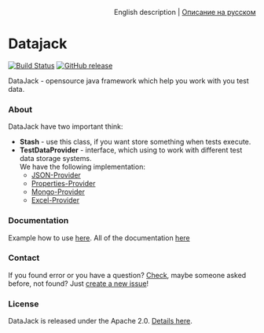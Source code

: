 <p align="right">
English description | <a href="README_RU.md">Описание на русском</a>
</p>

# Datajack
[![Build Status](https://travis-ci.org/sbtqa/datajack.svg?branch=master)](https://travis-ci.org/sbtqa/datajack) [![GitHub release](https://img.shields.io/github/release/sbtqa/datajack.svg?style=flat-square)](https://github.com/sbtqa/datajack/releases)

DataJack - opensource java framework which help you work with you test data.

### About
DataJack have two important think:
* **Stash** - use this class, if you want store something when tests execute.
* **TestDataProvider** - interface, which using to work with different test data storage systems.   
We have the following implementation:
  * [JSON-Provider](https://github.com/sbtqa/datajack/providers/json-provider)
  * [Properties-Provider](https://github.com/sbtqa/datajack/providers/properties-provider)
  * [Mongo-Provider](https://github.com/sbtqa/datajack/providers/mongo-provider)
  * [Excel-Provider](https://github.com/sbtqa/datajack/providers/excel-provider)


### Documentation
Example how to use [here](https://github.com/sbtqa/datajack-example). All of the documentation [here](https://github.com/sbtqa/docs/wiki/DataJack)

### Contact
If you found error or you have a question? [Check](https://github.com/sbtqa/datajack/issues), maybe someone asked before, not found? Just [create a new issue](https://github.com/sbtqa/datajack/issues/new)!

### License 
DataJack is released under the Apache 2.0. [Details here](https://github.com/sbtqa/datajack/blob/master/LICENSE).